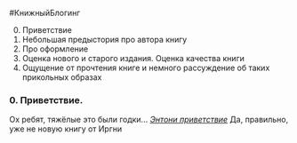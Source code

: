 #КнижныйБлогинг

0. Приветствие 
1. Небольшая предыстория про автора книгу
3. Про оформление
4. Оценка нового и старого издания. Оценка качества книги
5. Ощущение от прочтения книге и немного рассуждение об таких прикольных образах 
### 0. Приветствие.

Ох ребят, тяжёлые это были годки...
[*Энтони приветствие*](ЭНТОНИ_ПРИВЕСТВИЕ)
Да, правильно, уже не новую книгу от Иргни
